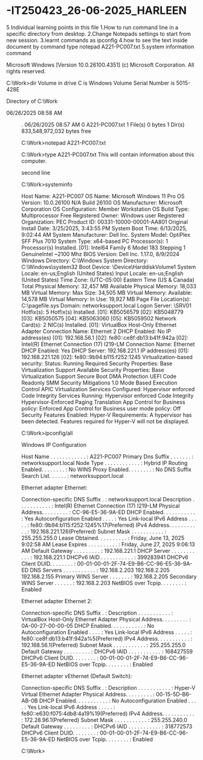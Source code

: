 # -IT250423_26-06-2025_HARLEEN
5 Individual learning points in this file
1.How to run command line in a specific directory from desktop.
2.Change Notepads settings to start from new session. 
3.learnt commands as ipconfig 
4.how to see the text inside document by command type notepad A221-PC007.txt
5.system information command

Microsoft Windows [Version 10.0.26100.4351]
(c) Microsoft Corporation. All rights reserved.

C:\Work>dir
 Volume in drive C is Windows
 Volume Serial Number is 5015-428E

 Directory of C:\Work

06/26/2025  08:58 AM    <DIR>          .
06/26/2025  08:57 AM                 0 A221-PC007.txt
               1 File(s)              0 bytes
               1 Dir(s)  833,548,972,032 bytes free

C:\Work>notepad A221-PC007.txt

C:\Work>type A221-PC007.txt
This will contain information about this computer.

second line

C:\Work>systeminfo

Host Name:                     A221-PC007
OS Name:                       Microsoft Windows 11 Pro
OS Version:                    10.0.26100 N/A Build 26100
OS Manufacturer:               Microsoft Corporation
OS Configuration:              Member Workstation
OS Build Type:                 Multiprocessor Free
Registered Owner:              Windows user
Registered Organization:       PEC
Product ID:                    00331-10000-00001-AA801
Original Install Date:         3/25/2025, 3:43:55 PM
System Boot Time:              6/13/2025, 9:02:44 AM
System Manufacturer:           Dell Inc.
System Model:                  OptiPlex SFF Plus 7010
System Type:                   x64-based PC
Processor(s):                  1 Processor(s) Installed.
                               [01]: Intel64 Family 6 Model 183 Stepping 1 GenuineIntel ~2100 Mhz
BIOS Version:                  Dell Inc. 1.17.0, 8/9/2024
Windows Directory:             C:\Windows
System Directory:              C:\Windows\system32
Boot Device:                   \Device\HarddiskVolume1
System Locale:                 en-us;English (United States)
Input Locale:                  en-us;English (United States)
Time Zone:                     (UTC-05:00) Eastern Time (US & Canada)
Total Physical Memory:         32,457 MB
Available Physical Memory:     18,033 MB
Virtual Memory: Max Size:      34,505 MB
Virtual Memory: Available:     14,578 MB
Virtual Memory: In Use:        19,927 MB
Page File Location(s):         C:\pagefile.sys
Domain:                        networksupport.local
Logon Server:                  \\SRV01
Hotfix(s):                     5 Hotfix(s) Installed.
                               [01]: KB5056579
                               [02]: KB5048779
                               [03]: KB5050575
                               [04]: KB5063060
                               [05]: KB5059502
Network Card(s):               2 NIC(s) Installed.
                               [01]: VirtualBox Host-Only Ethernet Adapter
                                     Connection Name: Ethernet 2
                                     DHCP Enabled:    No
                                     IP address(es)
                                     [01]: 192.168.56.1
                                     [02]: fe80::ce8f:db13:b41f:942a
                               [02]: Intel(R) Ethernet Connection (17) I219-LM
                                     Connection Name: Ethernet
                                     DHCP Enabled:    Yes
                                     DHCP Server:     192.168.221.1
                                     IP address(es)
                                     [01]: 192.168.221.126
                                     [02]: fe80::9b94:b115:f252:1245
Virtualization-based security: Status: Running
                               Required Security Properties:
                                     Base Virtualization Support
                               Available Security Properties:
                                     Base Virtualization Support
                                     Secure Boot
                                     DMA Protection
                                     UEFI Code Readonly
                                     SMM Security Mitigations 1.0
                                     Mode Based Execution Control
                                     APIC Virtualization
                               Services Configured:
                                     Hypervisor enforced Code Integrity
                               Services Running:
                                     Hypervisor enforced Code Integrity
                                     Hypervisor-Enforced Paging Translation
                               App Control for Business policy: Enforced
                               App Control for Business user mode policy: Off
                               Security Features Enabled:
Hyper-V Requirements:          A hypervisor has been detected. Features required for Hyper-V will not be displayed.

C:\Work>ipconfig/all

Windows IP Configuration

   Host Name . . . . . . . . . . . . : A221-PC007
   Primary Dns Suffix  . . . . . . . : networksupport.local
   Node Type . . . . . . . . . . . . : Hybrid
   IP Routing Enabled. . . . . . . . : No
   WINS Proxy Enabled. . . . . . . . : No
   DNS Suffix Search List. . . . . . : networksupport.local

Ethernet adapter Ethernet:

   Connection-specific DNS Suffix  . : networksupport.local
   Description . . . . . . . . . . . : Intel(R) Ethernet Connection (17) I219-LM
   Physical Address. . . . . . . . . : CC-96-E5-36-9A-ED
   DHCP Enabled. . . . . . . . . . . : Yes
   Autoconfiguration Enabled . . . . : Yes
   Link-local IPv6 Address . . . . . : fe80::9b94:b115:f252:1245%17(Preferred)
   IPv4 Address. . . . . . . . . . . : 192.168.221.126(Preferred)
   Subnet Mask . . . . . . . . . . . : 255.255.255.0
   Lease Obtained. . . . . . . . . . : Friday, June 13, 2025 9:02:58 AM
   Lease Expires . . . . . . . . . . : Friday, June 27, 2025 9:06:13 AM
   Default Gateway . . . . . . . . . : 192.168.221.1
   DHCP Server . . . . . . . . . . . : 192.168.221.1
   DHCPv6 IAID . . . . . . . . . . . : 399283941
   DHCPv6 Client DUID. . . . . . . . : 00-01-00-01-2F-74-E9-B6-CC-96-E5-36-9A-ED
   DNS Servers . . . . . . . . . . . : 192.168.2.203
                                       192.168.2.205
                                       192.168.2.155
   Primary WINS Server . . . . . . . : 192.168.2.205
   Secondary WINS Server . . . . . . : 192.168.2.203
   NetBIOS over Tcpip. . . . . . . . : Enabled

Ethernet adapter Ethernet 2:

   Connection-specific DNS Suffix  . :
   Description . . . . . . . . . . . : VirtualBox Host-Only Ethernet Adapter
   Physical Address. . . . . . . . . : 0A-00-27-00-00-05
   DHCP Enabled. . . . . . . . . . . : No
   Autoconfiguration Enabled . . . . : Yes
   Link-local IPv6 Address . . . . . : fe80::ce8f:db13:b41f:942a%5(Preferred)
   IPv4 Address. . . . . . . . . . . : 192.168.56.1(Preferred)
   Subnet Mask . . . . . . . . . . . : 255.255.255.0
   Default Gateway . . . . . . . . . :
   DHCPv6 IAID . . . . . . . . . . . : 168427559
   DHCPv6 Client DUID. . . . . . . . : 00-01-00-01-2F-74-E9-B6-CC-96-E5-36-9A-ED
   NetBIOS over Tcpip. . . . . . . . : Enabled

Ethernet adapter vEthernet (Default Switch):

   Connection-specific DNS Suffix  . :
   Description . . . . . . . . . . . : Hyper-V Virtual Ethernet Adapter
   Physical Address. . . . . . . . . : 00-15-5D-B6-AB-0B
   DHCP Enabled. . . . . . . . . . . : No
   Autoconfiguration Enabled . . . . : Yes
   Link-local IPv6 Address . . . . . : fe80::e630:f075:4db8:4a19%19(Preferred)
   IPv4 Address. . . . . . . . . . . : 172.28.96.1(Preferred)
   Subnet Mask . . . . . . . . . . . : 255.255.240.0
   Default Gateway . . . . . . . . . :
   DHCPv6 IAID . . . . . . . . . . . : 318772573
   DHCPv6 Client DUID. . . . . . . . : 00-01-00-01-2F-74-E9-B6-CC-96-E5-36-9A-ED
   NetBIOS over Tcpip. . . . . . . . : Enabled

C:\Work>

 
